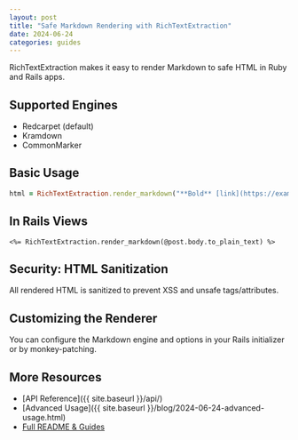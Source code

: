 ```yaml
---
layout: post
title: "Safe Markdown Rendering with RichTextExtraction"
date: 2024-06-24
categories: guides
---
```


RichTextExtraction makes it easy to render Markdown to safe HTML in Ruby and Rails apps.

## Supported Engines
- Redcarpet (default)
- Kramdown
- CommonMarker

## Basic Usage

```ruby
html = RichTextExtraction.render_markdown("**Bold** [link](https://example.com)")
```

## In Rails Views

```erb
<%= RichTextExtraction.render_markdown(@post.body.to_plain_text) %>
```

## Security: HTML Sanitization
All rendered HTML is sanitized to prevent XSS and unsafe tags/attributes.

## Customizing the Renderer
You can configure the Markdown engine and options in your Rails initializer or by monkey-patching.

## More Resources
- [API Reference]({{ site.baseurl }}/api/)
- [Advanced Usage]({{ site.baseurl }}/blog/2024-06-24-advanced-usage.html)
- [Full README & Guides](https://github.com/ceccec/rich_text_extraction#readme) 